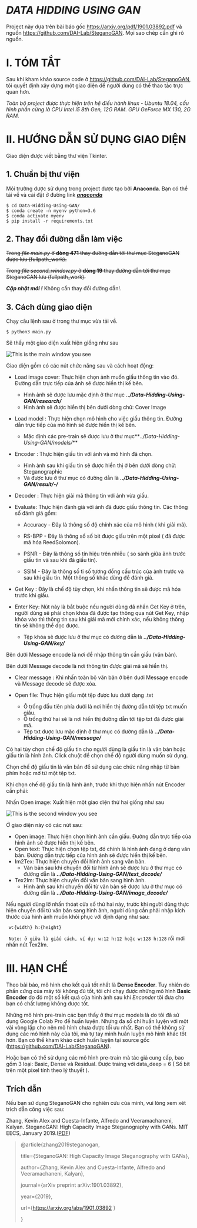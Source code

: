 # **_DATA HIDDING USING GAN_**

Project này dựa trên bài báo gốc https://arxiv.org/pdf/1901.03892.pdf và nguồn https://github.com/DAI-Lab/SteganoGAN.
Mọi sao chép cần ghi rõ nguồn.

# I. TÓM TẮT

Sau khi kham khảo source code ở https://github.com/DAI-Lab/SteganoGAN, tôi quyết định xây dựng một giao diện để người dùng có thể thao tác trực quan hơn.

_Toàn bộ project được thực hiện trên hệ điều hành linux - Ubuntu 18.04, cấu hình phần cứng là CPU Intel i5 8th Gen, 12G RAM. GPU GeForce MX 130, 2G RAM._

# II. HƯỚNG DẪN SỬ DỤNG GIAO DIỆN

Giao diện được viết bằng thư viện Tkinter.

## 1. Chuẩn bị thư viện

Môi trường được sử dụng trong project được tạo bởi **Anaconda**. Bạn có thể tải về và cài đặt ở đường link **_[anaconda](https://www.anaconda.com/products/individual)_**

    $ cd Data-Hidding-Using-GAN/
    $ conda create -n myenv python=3.6
    $ conda activate myenv
    $ pip install -r requirements.txt

## 2. Thay đổi đường dẫn làm việc

~~Trong _file main.py_ ở **dòng 471** thay đường dẫn tới thư mục SteganoGAN được lưu (fullpath_work).~~

~~Trong _file second_window.py_ ở **dòng 19** thay đường dẫn tới thư mục SteganoGAN lưu (fullpath_work).~~

**_Cập nhật mới !_** Không cần thay đổi đường dẫn!.

## 3. Cách dùng giao diện

Chạy câu lệnh sau ở trong thư mục vừa tải về.

    $ python3 main.py

Sẽ thấy một giao diện xuất hiện giống như sau

![This is the main window you see](/images/2.png)

Giao diện gồm có các nút chức năng sau và cách hoạt động:

- Load image cover: Thực hiện chọn ảnh muốn giấu thông tin vào đó. Đường dẫn trực tiếp của ảnh sẽ được hiển thị kế bên.
  - Hình ảnh sẽ được lưu mặc định ở thư mục **_../Data-Hidding-Using-GAN/research/_**
  - Hình ảnh sẽ được hiển thị bên dưới dòng chữ: Cover Image
- Load model : Thực hiện chọn mô hình cho việc giấu thông tin. Đường dẫn trực tiếp của mô hình sẽ được hiển thị kế bên.
  - Mặc định các pre-train sẽ được lưu ở thư mục**_../Data-Hidding-Using-GAN/models/_**
- Encoder : Thực hiện giấu tin với ảnh và mô hình đã chọn.
  - Hình ảnh sau khi giấu tin sẽ được hiển thị ở bên dưới dòng chữ: Steganographic
  - Và được lưu ở thư mục có đường dẫn là **_../Data-Hidding-Using-GAN/result/-/_**
- Decoder : Thực hiện giải mã thông tin với ảnh vừa giấu.
- Evaluate: Thực hiện đánh giá với ảnh đã được giấu thông tin. Các thông số đánh giá gồm:

  - Accuracy - Đây là thông số độ chính xác của mô hình ( khi giải mã).

  - RS-BPP - Đây là thông số số bit được giấu trên một pixel ( đã được mã hóa ReedSolomon).

  - PSNR - Đây là thông số tín hiệu trên nhiễu ( so sánh giữa ảnh trước giấu tin và sau khi đã giấu tin).

  - SSIM - Đây là thông số tỉ số tương đồng cấu trúc của ảnh trước và sau khi giấu tin. Một thông số khác dùng để đánh giá.

- Get Key : Đây là chế độ tùy chọn, khi nhấn thông tin sẽ được mã hóa trước khi giấu.
- Enter Key: Nút này là bắt buộc nếu người dùng đã nhấn Get Key ở trên, người dùng sẽ phải chọn khóa đã được tạo thông qua nút Get Key, nhập khóa vào thì thông tin sau khi giải mã mới chính xác, nếu không thông tin sẽ không thể đọc được.

  - Tệp khóa sẽ được lưu ở thư mục có đường dẫn là **_../Data-Hidding-Using-GAN/key/_**

Bên dưới Message encode là nơi để nhập thông tin cần giấu (văn bản).

Bên dưới Message decode là nơi thông tin được giải mã sẽ hiển thị.

- Clear message : Khi nhấn toàn bộ văn bản ở bên duới Message encode và Message decode sẽ được xóa.
- Open file: Thực hiện giấu một tệp được lưu dưới dạng .txt

  - Ô trống đầu tiên phía dưới là nơi hiển thị đường dẫn tới tệp txt muốn giấu.
  - Ô trống thứ hai sẽ là nơi hiển thị đường dẫn tới tệp txt đã được giải mã.
  - Tệp txt được lưu mặc định ở thư mục có đường dẫn là **_../Data-Hidding-Using-GAN/message/_**

Có hai tùy chọn chế độ giấu tin cho người dùng là giấu tin là văn bản hoặc giấu tin là hình ảnh. Click chuột để chọn chế độ người dùng muốn sử dụng.

Chọn chế độ giấu tin là văn bản để sử dụng các chức năng nhập từ bàn phím hoặc mở từ một tệp txt.

Khi chọn chế độ giấu tin là hình ảnh, trước khi thực hiện nhấn nút Encoder cần phải:

Nhấn Open image: Xuất hiện một giao diện thứ hai giống như sau

![This is the second window you see](/images/1.png)

Ở giao diện này có các nút sau:

- Open image: Thực hiện chọn hình ảnh cần giấu. Đường dẫn trực tiếp của hình ảnh sẽ được hiển thị kế bên.
- Open text: Thực hiện chọn tệp txt, đó chính là hình ảnh đang ở dạng văn bản. Đường dẫn trực tiếp của hình ảnh sẽ được hiển thị kế bên.
- Im2Tex: Thực hiện chuyển đổi hình ảnh sang văn bản.
  - Văn bản sau khi chuyển đổi từ hình ảnh sẽ được lưu ở thư mục có đường dẫn là **_../Data-Hidding-Using-GAN/text_decode/_**
- Tex2Im: Thực hiện chuyển đổi văn bản sang hình ảnh.
  - Hình ảnh sau khi chuyển đổi từ văn bản sẽ được lưu ở thư mục có đường dẫn là **_../Data-Hidding-Using-GAN/image_decode/_**

Nếu người dùng lỡ nhấn thóat cửa số thứ hai này, trước khi người dùng thực hiện chuyển đổi từ văn bản sang hình ảnh, người dùng cần phải nhập kích thước của hình ảnh muốn khôi phục với định dạng như sau:

` w:{width} h:{height}`

` Note: ở giữa là giấu cách, ví dụ: w:12 h:12 hoặc w:128 h:128`
rồi mới nhấn nút Tex2Im.

# III. HẠN CHẾ

Theo bài báo, mô hình cho kết quả tốt nhất là **Dense Encoder**. Tuy nhiên do phần cứng của máy tôi không đủ tốt, tôi chỉ chạy được những mô hình **Basic Encoder** do đó một số kết quả của hình ảnh sau khi _Enconder_ tôi đưa cho bạn có chất lượng không được tốt.

Những mô hình pre-train các bạn thấy ở thư mục models là do tôi đã sử dụng Google Colab Pro để huấn luyện. Nhưng đa số chỉ huấn luyện với một vài vòng lặp cho nên mô hình chưa được tối ưu nhất. Bạn có thể không sử dụng các mô hình này của tôi, mà tự tay mình huấn luyện mô hình khác tốt hơn. Bạn có thể kham khảo cách huấn luyện tại source gốc (https://github.com/DAI-Lab/SteganoGAN).

Hoặc bạn có thể sử dụng các mô hình pre-train mà tác giả cung cấp, bao gồm 3 loại: Basic, Dense và Residual. Được traing với data_deep = 6 ( Số bit trên một pixel tính theo lý thuyết ).

## Trích dẫn

Nếu bạn sử dụng SteganoGAN cho nghiên cứu của mình, vui lòng xem xét trích dẫn công việc sau:

Zhang, Kevin Alex and Cuesta-Infante, Alfredo and Veeramachaneni, Kalyan. SteganoGAN: High Capacity Image Steganography with GANs. MIT EECS, January 2019.([PDF](https://arxiv.org/pdf/1901.03892.pdf))

> @article{zhang2019steganogan,
>
> title={SteganoGAN: High Capacity Image Steganography with GANs},
>
> author={Zhang, Kevin Alex and Cuesta-Infante, Alfredo and Veeramachaneni, Kalyan},
>
> journal={arXiv preprint arXiv:1901.03892},
>
> year={2019},
>
> url={https://arxiv.org/abs/1901.03892 }
>
> }

